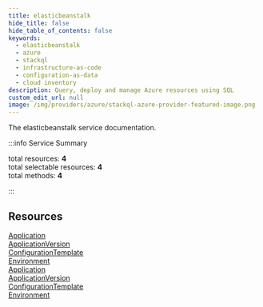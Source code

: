 ```yaml
---
title: elasticbeanstalk
hide_title: false
hide_table_of_contents: false
keywords:
  - elasticbeanstalk
  - azure
  - stackql
  - infrastructure-as-code
  - configuration-as-data
  - cloud inventory
description: Query, deploy and manage Azure resources using SQL
custom_edit_url: null
image: /img/providers/azure/stackql-azure-provider-featured-image.png
---
```


The elasticbeanstalk service documentation.

:::info Service Summary

<div class="row">
<div class="providerDocColumn">
<span>total resources:&nbsp;<b>4</b></span><br />
<span>total selectable resources:&nbsp;<b>4</b></span><br />
<span>total methods:&nbsp;<b>4</b></span><br />
</div>
</div>

:::

## Resources
<div class="row">
<div class="providerDocColumn">
<a href="/providers/azure/elasticbeanstalk/Application/">Application</a><br />
<a href="/providers/azure/elasticbeanstalk/ApplicationVersion/">ApplicationVersion</a><br />
<a href="/providers/azure/elasticbeanstalk/ConfigurationTemplate/">ConfigurationTemplate</a><br />
<a href="/providers/azure/elasticbeanstalk/Environment/">Environment</a>
</div>
<div class="providerDocColumn">
<a href="/providers/azure/elasticbeanstalk/Application/">Application</a><br />
<a href="/providers/azure/elasticbeanstalk/ApplicationVersion/">ApplicationVersion</a><br />
<a href="/providers/azure/elasticbeanstalk/ConfigurationTemplate/">ConfigurationTemplate</a><br />
<a href="/providers/azure/elasticbeanstalk/Environment/">Environment</a>
</div>
</div>